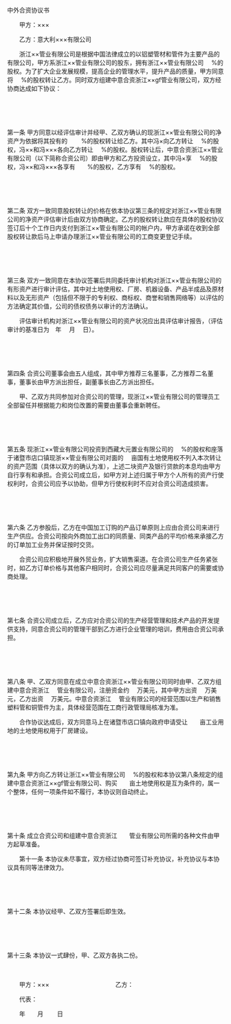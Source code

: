 



中外合资协议书



 

　　甲方：×××

　　乙方：意大利×××有限公司　　

　　浙江××管业有限公司是根据中国法律成立的以铝塑管材和管件为主要产品的有限公司，甲方系浙江××管业有限公司的股东，拥有浙江××管业有限公司　 %的股权。为了扩大企业发展规模，提高企业的管理水平，提升产品的质量，甲方同意将　 %的股权转让乙方。同时双方组建中意合资浙江××gf管业有限公司，双方经协商达成如下协议：

　　

　　

第一条
 甲方同意以经评估审计并经甲、乙双方确认的现浙江××管业有限公司的净资产为依据将其投有的　　 %的股权转让给乙方。其中冯×向乙方转让　 %的股权，冯××和冯×××各向乙方转让　 %的股权。股权转让后，中意合资浙江××管业有限公司（以下简称合资公司）即由甲方和乙方投资设立，其中冯×享　 %的股权，冯××和冯×××各享有　　%的股权，乙方享有　 %的股权。

　　

　　

第二条
 双方一致同意股权转让的价格在依本协议第三条的规定对浙江××管业有限公司的净资产评估审计后由双方协商确定。乙方的股权转让款应在具体的股权协议签订后十个工作日内支付到浙江××管业有限公司的帐户内，甲方承诺在收到全部股权转让款后马上申请办理浙江××管业有限公司的工商变更登记手续。

　　

　　

第三条
 双方一致同意在本协议签署后共同委托审计机构对浙江××管业有限公司的有形资产进行审计评估，其中对土地使用权、厂房、机器设备、产品半成品及原材料以及无形资产（包括但不限于的专利权、商标权、商誉和销售网络等）以评估的方法确定其价值，公司的债权债务以审计的方法确认。

　　评估审计机构对浙江××管业有限公司的资产状况应出具评估审计报告，（评估审计的基准日为　年　 月　 日）。

　　

　　

第四条
 合资公司董事会由五人组成，其中甲方推荐三名董事，乙方推荐二名董事，董事长由甲方派出担任，副董事长由乙方派出担任。

　　甲、乙双方共同参加对合资公司的管理，现浙江××管业有限公司的管理员工全部留任并根据能力和岗位改置的需要由董事会重新聘任。

　　

　　

第五条
 现浙江××管业有限公司投资到西藏大元置业有限公司的　 %的股权和座落于诸暨市店口镇现浙××管业有限公司对面的　 亩国有土地使用权不列入本次转让的资产范围（具体以双方的确认为准），上述二块资产及银行贷款的本息均由甲方自行享有和承担。合资公司成立后，如甲方对上述归属于甲方个人所有的资产行使权利时，合资公司应予以协助，但甲方行使权利时不应对合资公司造成损害。

　　

　　

第六条
 乙方参股后，乙方在中国加工订购的产品订单原则上应由合资公司来进行生产供应。合资公司按向外商加工出口的同质量、同类产品的平均价格来承接乙方的订单加工业务并保证按时交货。

　　合资公司应积极地开展外贸业务，扩大销售渠道。在合资公司生产任务紧张时，如乙方订单价格与其他客户相同时，合资公司应尽量满足共同客户的需要或协商处理。

　　

　　

第七条
 合资公司成立后，乙方应对合资公司的生产经营管理和技术产品的开发提供支持，同意合资公司的管理干部到乙方进行企业管理的培训，费用由合资公司承担。

　　

　　

第八条
 甲、乙双方同意在成立中意合资浙江××管业有限公司同时由甲、乙双方组建中意合资浙江　 管业有限公司，注册资金约　 万美元，其中甲方出资　 万美元，乙方出资　 万美元。中意合资浙江　 管业有限公司的经营范围以生产和销售塑料管和铜管件为主，具体经营范围在工商行政管理局核准为准。

　　合作协议达成后，双方同意马上在诸暨市店口镇向政府申请受让　　亩工业用地的土地使用权用于厂房建设。

　　

　　

第九条
 甲方向乙方转让浙江××管业有限公司　 %的股权和本协议第八条规定的组建中意合资浙江××gf管业有限公司、购买　　亩土地使用权是互为条件的，属一个整体，任何一项条件如不履行，本协议则自动终止。

　　

　　

第十条
 成立合资公司和组建中意合资浙江　　管业有限公司所需的各种文件由甲方起草准备。

　　第十一条 本协议未尽事宜，双方经过协商可签订补充协议，补充协议与本协议具有同等法律效力。

　　

　　

第十二条
 本协议经甲、乙双方签署后即生效。

　　

　　

第十三条
 本协议一式肆份，甲、乙双方各执二份。　　

　　

　　甲方：×××　　　　　　　　　　　乙方：

　　代表：　　　　　　　　　　　　　　　　　　　　　　　　　　　

　　年　　月　　 日

　　